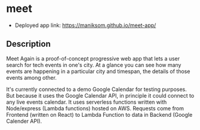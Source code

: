 # meet

- Deployed app link: https://maniksom.github.io/meet-app/

## Description

Meet Again is a proof-of-concept progressive web app that lets a user search for tech events in one's city. At a glance you can see how many events are happening in a particular city and timespan, the details of those events among other.

It's currently connected to a demo Google Calendar for testing purposes. But because it uses the Google Calendar API, in principle it could connect to any live events calendar. It uses serverless functions written with Node/express (Lambda functions) hosted on AWS. Requests come from Frontend (written on React) to Lambda Function to data in Backend (Google Calender API).